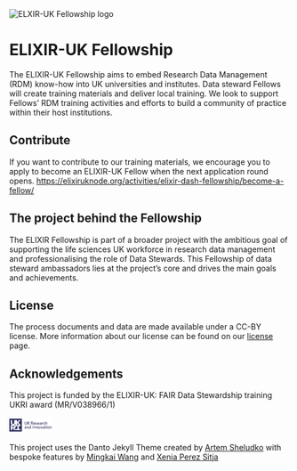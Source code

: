 <img src="/imgages/main-logo.png" alt="ELXIR-UK Fellowship logo" width="200"/>


# ELIXIR-UK Fellowship
The ELIXIR-UK Fellowship aims to embed Research Data Management (RDM) know-how into UK universities and institutes. Data steward Fellows will create training materials and deliver local training. We look to support Fellows’ RDM training activities and efforts to build a community of practice within their host institutions. 


## Contribute
If you want to contribute to our training materials, we encourage you to apply to become an ELIXIR-UK Fellow when the next application round opens.
https://elixiruknode.org/activities/elixir-dash-fellowship/become-a-fellow/


## The project behind the Fellowship

The ELIXIR Fellowship is part of a broader project with the ambitious goal of supporting the life sciences UK workforce in research data management and professionalising the role of Data Stewards.
This Fellowship of data steward ambassadors lies at the project’s core and drives the main goals and achievements.


## License

The process documents and data are made available under a CC-BY license. More information about our license can be found on our [license](LICENSE) page.

## Acknowledgements
This project is funded by the ELIXIR-UK: FAIR Data Stewardship training UKRI award (MR/V038966/1)
<br>
<br>
<img src="/images/funders.png" width="15%">
<br>
<br>
This project uses the Danto Jekyll Theme created by [Artem Sheludko](https://github.com/artemsheludko) with bespoke features by [Mingkai Wang](https://github.com/Mingkai14) and [Xenia Perez Sitja](https://github.com/sitjart)
